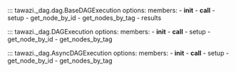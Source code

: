 ::: tawazi._dag.dag.BaseDAGExecution
    options:
      members:
        - __init__
        - __call__
        - setup
        - get_node_by_id
        - get_nodes_by_tag
        - results

::: tawazi._dag.DAGExecution
    options:
      members:
        - __init__
        - __call__
        - setup
        - get_node_by_id
        - get_nodes_by_tag


::: tawazi._dag.AsyncDAGExecution
    options:
      members:
        - __init__
        - __call__
        - setup
        - get_node_by_id
        - get_nodes_by_tag
